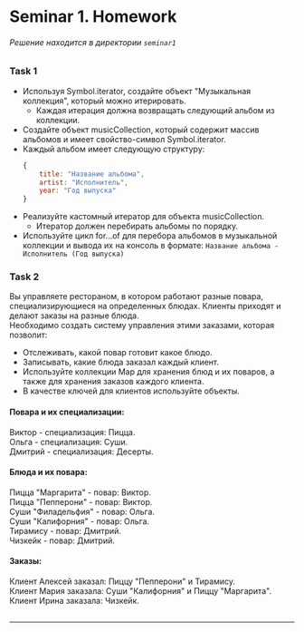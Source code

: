 # Seminar 1. Homework
###### Решение находится в директории `seminar1`

### Task 1
- Используя Symbol.iterator, создайте объект "Музыкальная коллекция", который можно итерировать.
    - Каждая итерация должна возвращать следующий альбом из коллекции.
- Создайте объект musicCollection, который содержит массив альбомов и имеет свойство-символ Symbol.iterator. 
- Каждый альбом имеет следующую структуру:
    ```javascript
    {
        title: "Название альбома",
        artist: "Исполнитель",
        year: "Год выпуска"
    }
    ```
- Реализуйте кастомный итератор для объекта musicCollection.
    - Итератор должен перебирать альбомы по порядку.
- Используйте цикл for...of для перебора альбомов в музыкальной коллекции и вывода их на консоль в формате: `Название альбома - Исполнитель (Год выпуска)`

### Task 2
Вы управляете рестораном, в котором работают разные повара, специализирующиеся на определенных блюдах. Клиенты приходят и делают заказы на разные блюда.  
Необходимо создать систему управления этими заказами, которая позволит:
- Отслеживать, какой повар готовит какое блюдо.
- Записывать, какие блюда заказал каждый клиент.
- Используйте коллекции Map для хранения блюд и их поваров, а также для хранения заказов каждого клиента. 
- В качестве ключей для клиентов используйте объекты.

#### Повара и их специализации:

Виктор - специализация: Пицца.  
Ольга - специализация: Суши.  
Дмитрий - специализация: Десерты.

#### Блюда и их повара:

Пицца "Маргарита" - повар: Виктор.  
Пицца "Пепперони" - повар: Виктор.  
Суши "Филадельфия" - повар: Ольга.  
Суши "Калифорния" - повар: Ольга.  
Тирамису - повар: Дмитрий.  
Чизкейк - повар: Дмитрий.  

#### Заказы:

Клиент Алексей заказал: Пиццу "Пепперони" и Тирамису.  
Клиент Мария заказала: Суши "Калифорния" и Пиццу "Маргарита".  
Клиент Ирина заказала: Чизкейк.

##

---
